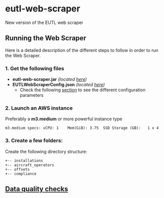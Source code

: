 # eutl-web-scraper
New version of the EUTL web scraper

## Running the Web Scraper

Here is a detailed description of the different steps to follow in order to run the Web Scraper.

### 1. Get the following files

* **eutl-web-scraper.jar** _(located [here](/dist/eutl-web-scraper.jar))_
* **EUTLWebScraperConfig.json** _(located [here](/EUTLWebScraperConfig.json))_
  * Check the following [section](/docs/ConfigurationParameters.md) to see the different configuration parameters 
 
### 2. Launch an AWS instance

  Preferably a **m3.medium** or more powerful instance type 
    
    m3.medium specs: vCPU: 1 	Mem(GiB): 3.75	SSD Storage (GB):	1 x 4 

### 3. Create a few folders:
  
  Create the following directory structure:
  
```.
+-- installations
+-- aircraft_operators
+-- offsets
+-- compliance
```

## [Data quality checks](docs/QualityChecks.md)


